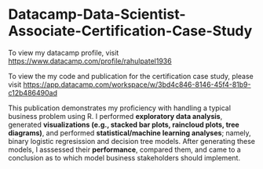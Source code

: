 # Datacamp-Data-Scientist-Associate-Certification-Case-Study

To view my datacamp profile, visit https://www.datacamp.com/profile/rahulpatel1936

To view the my code and publication for the certification case study, please visit https://app.datacamp.com/workspace/w/3bd4c846-8146-45f4-81b9-c12b486490ad 

This publication demonstrates my proficiency with handling a typical business problem using R. I performed <b>exploratory data analysis</b>, generated <b>visualizations (e.g., stacked bar plots, raincloud plots, tree diagrams)</b>, and performed <b>statistical/machine learning analyses</b>; namely, binary logistic regresission and decision tree models. After generating these models, I asssessed their <b>performance</b>, compared them, and came to a conclusion as to which model business stakeholders should implement.
